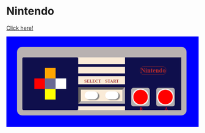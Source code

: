 # Nintendo

[Click here!](https://ozcan-cetin.github.io/Nintendo/)

![Preview](https://github.com/ozcan-cetin/Nintendo/blob/master/chrome_pRMznh9dNt.jpg)
